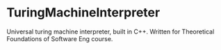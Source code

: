 # TuringMachineInterpreter
Universal turing machine interpreter, built in C++. Written for Theoretical Foundations of Software Eng course.
